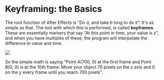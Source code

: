 # Keyframing: the Basics

The root function of After Effects is "Do *a*, and take *b* long to do it". It's as simple as that. The tool with which this is performed, is called **keyframes**. These are essentially markers that say "At this point in time, your value is *z*", and when you have multiples of these, the program will interpolate the difference in value and time.

![](https://images.squarespace-cdn.com/content/v1/5463cbaee4b05c41e0cd7c14/1535914261820-OPIU1WL2FEGSFOEX5ETQ/ke17ZwdGBToddI8pDm48kNzAcZFSY3asDwICO1snu-RZw-zPPgdn4jUwVcJE1ZvWQUxwkmyExglNqGp0IvTJZamWLI2zvYWH8K3-s_4yszcp2ryTI0HqTOaaUohrI8PI6v3ebkhjbQFszqkgIMoA4kkfJJhDnuZvQzu2-E0vHt0/austin-saylor-spacing.gif)

So the simple math is saying "Point A(700, 0) at the first frame and Point B(0, 0) is at the 10th frame: Move your object 70 pixels on the *x* axis and 0 on the *y* every frame until you reach 700 pixels". 
